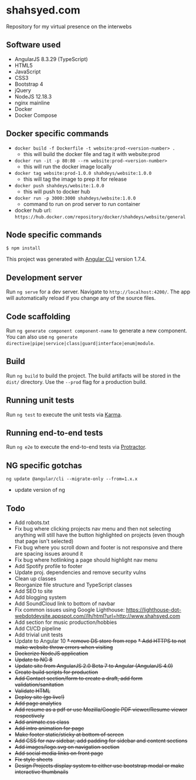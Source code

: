 # shahsyed.com  
Repository for my virtual presence on the interwebs

## Software used  
* AngularJS 8.3.29 (TypeScript)  
* HTML5  
* JavaScript  
* CSS3  
* Bootstrap 4  
* jQuery 
* NodeJS 12.18.3
* nginx mainline
* Docker
* Docker Compose

## Docker specific commands  
- `docker build -f Dockerfile -t website:prod-<version-number> .`
   - this will build the docker file and tag it with website:prod<version-number>
- `docker run -it -p 80:80 --rm website:prod-<version-number>`
   - this will run the docker image locally
- `docker tag website:prod-1.0.0 shahdeys/website:1.0.0`
   - this will tag the image to prep it for release
- `docker push shahdeys/website:1.0.0`
   - this will push to docker hub
- `docker run -p 3000:3000 shahdeys/website:1.0.0`
   - command to run on prod server to run container
- docker hub url: `https://hub.docker.com/repository/docker/shahdeys/website/general`

## Node specific commands
`$ npm install`  

This project was generated with [Angular CLI](https://github.com/angular/angular-cli) version 1.7.4.

## Development server

Run `ng serve` for a dev server. Navigate to `http://localhost:4200/`. The app will automatically reload if you change any of the source files.

## Code scaffolding

Run `ng generate component component-name` to generate a new component. You can also use `ng generate directive|pipe|service|class|guard|interface|enum|module`.

## Build

Run `ng build` to build the project. The build artifacts will be stored in the `dist/` directory. Use the `--prod` flag for a production build.

## Running unit tests

Run `ng test` to execute the unit tests via [Karma](https://karma-runner.github.io).

## Running end-to-end tests

Run `ng e2e` to execute the end-to-end tests via [Protractor](http://www.protractortest.org/).

## NG specific gotchas
`ng update @angular/cli --migrate-only --from=1.x.x`
 * update version of ng 

## Todo
* Add robots.txt
* Fix bug where clicking projects nav menu and then not selecting anything will still have the button highlighted on projects (even though that page isn't selected)
* Fix bug where you scroll down and footer is not responsive and there are spacing issues around it
* Fix bug where hotlinking a page should highlight nav menu 
* Add Spotify profile to footer
* Update proj. dependencies and remove security vulns
* Clean up classes
* Reorganize file structure and TypeScript classes  
* Add SEO to site
* Add blogging system 
* Add SoundCloud link to bottom of navbar
* Fix common issues using Google Lighthouse: https://lighthouse-dot-webdotdevsite.appspot.com//lh/html?url=http://www.shahsyed.com
* Add section for music production/hobbies  
* Add CI/CD pipeline
* Add trivial unit tests
* Update to Angular 10
~~* remove DS store from repo~~
~~* Add HTTPS to not make website throw errors when visiting~~
* ~~Dockerize NodeJS application~~
* ~~Update to NG 8~~
* ~~Update site from AngularJS 2.0 Beta 7 to Angular (AngularJS 4.0)~~
* ~~Create build scripts for production~~
* ~~Add Contact section/form to create a draft, add form validation/sanitation~~
* ~~Validate HTML~~  
* ~~Deploy site (go live!)~~  
* ~~Add page analytics~~  
* ~~Add resume as a pdf or use Mozilla/Google PDF viewer/Resume viewer respectively~~  
* ~~Add animate.css class~~  
* ~~Add intro animation for page~~  
* ~~Make footer static/sticky at bottom of screen~~  
* ~~Add CSS for nav sidebar, add padding for sidebar and content sections~~  
* ~~Add images/logo.svg on navigation section~~  
* ~~Add social media links on front page~~  
* ~~Fix style sheets~~  
* ~~Design Projects display system to either use bootstrap modal or make interactive thumbnails~~  
